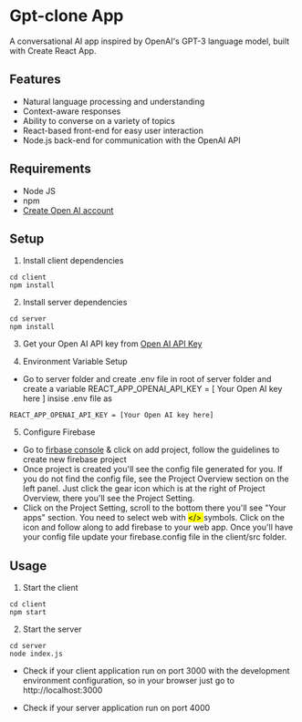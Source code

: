 # Gpt-clone App

A conversational AI app inspired by OpenAI's GPT-3 language model, built with Create React App.

## Features

- Natural language processing and understanding
- Context-aware responses
- Ability to converse on a variety of topics
- React-based front-end for easy user interaction
- Node.js back-end for communication with the OpenAI API

## Requirements

- Node JS
- npm
- [Create Open AI account](https://beta.openai.com/signup/)

## Setup

1. Install client dependencies

```
cd client
npm install
```

2. Install server dependencies

```
cd server
npm install
```

3. Get your Open AI API key from [Open AI API Key](https://platform.openai.com/account/api-keys)

4. Environment Variable Setup

- Go to server folder and create .env file in root of server folder and create a variable REACT_APP_OPENAI_API_KEY = [ Your Open AI key here ] insise .env file as

```
REACT_APP_OPENAI_API_KEY = [Your Open AI key here]

```
5. Configure Firebase 
- Go to [firbase console](https://console.firebase.google.com/) & click on add project, follow the guidelines to create new firebase project
- Once project is created you'll see the config file generated for you. If you do not find the config file, see the Project Overview section on the left panel. Just click the gear icon     which is at the right of Project Overview, there you'll see the Project Setting. 
- Click on the Project Setting, scroll to the bottom there you'll see "Your apps" section. You need to select web with <mark> </> </mark> symbols. Click on the icon and follow along to add firebase to your web app. Once you'll have your config file update your firebase.config file in the client/src folder. 

## Usage

1. Start the client

```
cd client
npm start
```

2. Start the server

```
cd server
node index.js
```

- Check if your client application run on port 3000 with the development environment configuration, so in your browser just go to http://localhost:3000

- Check if your server application run on port 4000

